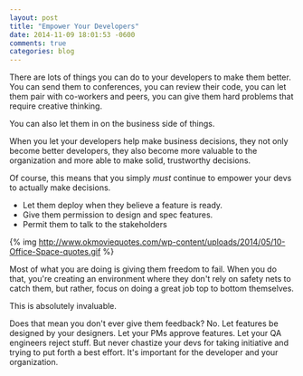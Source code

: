 ```yaml
---
layout: post
title: "Empower Your Developers"
date: 2014-11-09 18:01:53 -0600
comments: true
categories: blog 
---
```


There are lots of things you can do to your developers to make them better.  You can send them to conferences, you can review their code, you can let them pair with co-workers and peers, you can give them hard problems that require creative thinking.

You can also let them in on the business side of things.

When you let your developers help make business decisions, they not only become better developers, they also become more valuable to the organization and more able to make solid, trustworthy decisions.

Of course, this means that you simply *must* continue to empower your devs to actually make decisions.  

* Let them deploy when they believe a feature is ready.  
* Give them permission to design and spec features.
* Permit them to talk to the stakeholders 

{% img http://www.okmoviequotes.com/wp-content/uploads/2014/05/10-Office-Space-quotes.gif %}

Most of what you are doing is giving them freedom to fail.  When you do that, you're creating an environment where they don't rely on safety nets to catch them, but rather, focus on doing a great job top to bottom themselves.  

This is absolutely invaluable.  

Does that mean you don't ever give them feedback?  No. Let features be designed by your designers. Let your PMs approve features. Let your QA engineers reject stuff.  But never chastize your devs for taking initiative and trying to put forth a best effort.  It's important for the developer and your organization.
